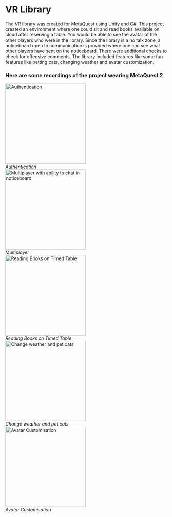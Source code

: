 # VR Library

The VR library was created for MetaQuest using Unity and C#. 
This project created an environment where one could sit and read books available on cloud after reserving a table. You would be able to see the avatar of the other players who were in the library. Since the library is a no talk zone, a noticeboard open to communication is provided where one can see what other players have sent on the noticeboard. There were additional checks to check for offensive comments. The library included features like some fun features like petting cats, changing weather and avatar customization.

### Here are some recordings of the project wearing MetaQuest 2

<div>
  <img 
    src="https://github.com/SharonGomez/vr-library/blob/main/Unity/Demos/login.gif" 
    width="250" 
    height="250" 
    alt="Authentication"
  />
  <div  >
    <em>Authentication</em>
  </div>
</div>

<div>
  <img 
    src="https://github.com/SharonGomez/vr-library/blob/main/Unity/Demos/multiplayer.gif" 
    width="250" 
    height="250" 
    alt="Multiplayer with ability to chat in noticeboard"
  />
  <div  >
    <em>Multiplayer</em>
  </div>
</div>

<div>
  <img 
    src="https://github.com/SharonGomez/vr-library/blob/main/Unity/Demos/bookandtimer.gif" 
    width="250" 
    height="250" 
    alt="Reading Books on Timed Table"
  />
  <div  >
    <em>Reading Books on Timed Table</em>
  </div>
</div>

<div>
  <img 
    src="https://github.com/SharonGomez/vr-library/blob/main/Unity/Demos/cataandweather.gif" 
    width="250" 
    height="250" 
    alt="Change weather and pet cats"
  />
  <div>
    <em>Change weather and pet cats</em>
  </div>
</div>

<div>
  <img 
    src="https://github.com/SharonGomez/vr-library/blob/main/Unity/Demos/avatar-customization.gif" 
    width="250" 
    height="250" 
    alt="Avatar Customisation"
  />
  <div>
    <em>Avatar Customisation</em>
  </div>
</div>
